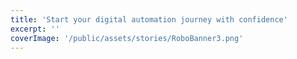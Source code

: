 ```yaml
---
title: 'Start your digital automation journey with confidence'
excerpt: ''
coverImage: '/public/assets/stories/RoboBanner3.png'
---
```

